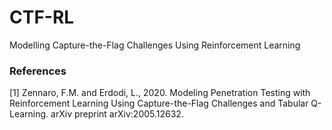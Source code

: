 # CTF-RL
Modelling Capture-the-Flag Challenges Using Reinforcement Learning


### References

\[1\] Zennaro, F.M. and Erdodi, L., 2020. Modeling Penetration Testing with Reinforcement Learning Using Capture-the-Flag Challenges and Tabular Q-Learning. arXiv preprint arXiv:2005.12632.
